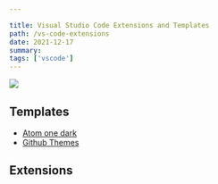 ```yaml
---

title: Visual Studio Code Extensions and Templates
path: /vs-code-extensions
date: 2021-12-17
summary:  
tags: ['vscode']
---
```


![](https://images.unsplash.com/photo-1607705703571-c5a8695f18f6?ixlib=rb-1.2.1&ixid=MnwxMjA3fDB8MHxwaG90by1wYWdlfHx8fGVufDB8fHx8&auto=format&fit=crop&w=1770&h=150)
## Templates
- [Atom one dark](https://marketplace.visualstudio.com/items?itemName=akamud.vscode-theme-onedark)
- [Github Themes](https://marketplace.visualstudio.com/items?itemName=GitHub.github-vscode-theme)

## Extensions

